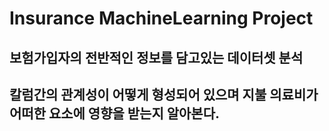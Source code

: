 # Insurance MachineLearning Project

## 보험가입자의 전반적인 정보를 담고있는 데이터셋 분석
## 칼럼간의 관계성이 어떻게 형성되어 있으며 지불 의료비가 어떠한 요소에 영향을 받는지 알아본다.
